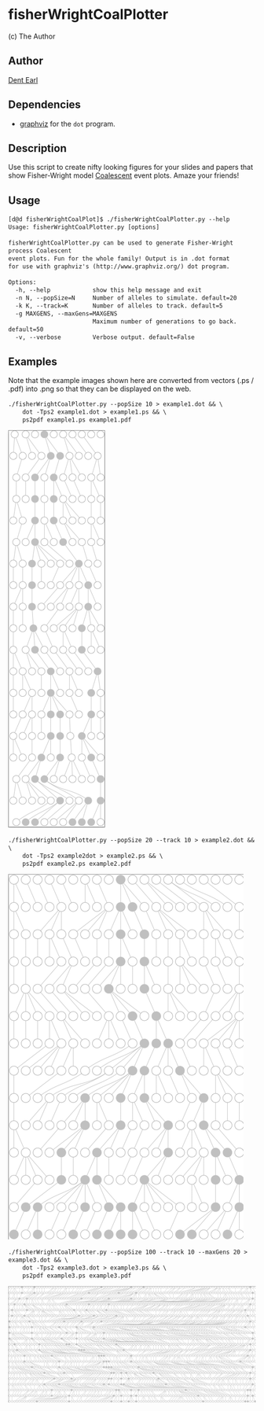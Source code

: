 # fisherWrightCoalPlotter
(c) The Author

## Author
[Dent Earl](https://github.com/dentearl/)

## Dependencies
* [graphviz](http://www.graphviz.org/) for the <code>dot</code> program.

## Description
Use this script to create nifty looking figures for your slides and papers that show Fisher-Wright model [Coalescent](http://en.wikipedia.org/wiki/Coalescent_theory) event plots. Amaze your friends!

## Usage
    [d@d fisherWrightCoalPlot]$ ./fisherWrightCoalPlotter.py --help
    Usage: fisherWrightCoalPlotter.py [options]
    
    fisherWrightCoalPlotter.py can be used to generate Fisher-Wright process Coalescent
    event plots. Fun for the whole family! Output is in .dot format 
    for use with graphviz's (http://www.graphviz.org/) dot program.
    
    Options:
      -h, --help            show this help message and exit
      -n N, --popSize=N     Number of alleles to simulate. default=20
      -k K, --track=K       Number of alleles to track. default=5
      -g MAXGENS, --maxGens=MAXGENS
                            Maximum number of generations to go back. default=50
      -v, --verbose         Verbose output. default=False

## Examples
Note that the example images shown here are converted from vectors (.ps / .pdf) into .png so that they can be displayed on the web.

    ./fisherWrightCoalPlotter.py --popSize 10 > example1.dot && \
        dot -Tps2 example1.dot > example1.ps && \
        ps2pdf example1.ps example1.pdf
![Example image](https://github.com/dentearl/fisherWrightCoalPlotter/raw/master/exampleImages/example01.png)

    ./fisherWrightCoalPlotter.py --popSize 20 --track 10 > example2.dot && \
        dot -Tps2 example2dot > example2.ps && \
        ps2pdf example2.ps example2.pdf
![Example image](https://github.com/dentearl/fisherWrightCoalPlotter/raw/master/exampleImages/example02.png)

    ./fisherWrightCoalPlotter.py --popSize 100 --track 10 --maxGens 20 > example3.dot && \
        dot -Tps2 example3.dot > example3.ps && \
        ps2pdf example3.ps example3.pdf
![Example image](https://github.com/dentearl/fisherWrightCoalPlotter/raw/master/exampleImages/example03.png)
